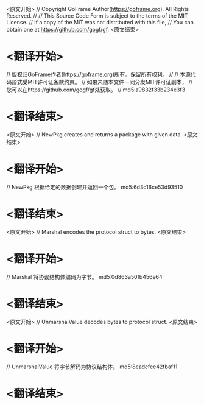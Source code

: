 
<原文开始>
// Copyright GoFrame Author(https://goframe.org). All Rights Reserved.
//
// This Source Code Form is subject to the terms of the MIT License.
// If a copy of the MIT was not distributed with this file,
// You can obtain one at https://github.com/gogf/gf.
<原文结束>

# <翻译开始>
// 版权归GoFrame作者(https://goframe.org)所有。保留所有权利。
//
// 本源代码形式受MIT许可证条款约束。
// 如果未随本文件一同分发MIT许可证副本，
// 您可以在https://github.com/gogf/gf处获取。
// md5:a9832f33b234e3f3
# <翻译结束>


<原文开始>
// NewPkg creates and returns a package with given data.
<原文结束>

# <翻译开始>
// NewPkg 根据给定的数据创建并返回一个包。 md5:6d3c16ce53d93510
# <翻译结束>


<原文开始>
// Marshal encodes the protocol struct to bytes.
<原文结束>

# <翻译开始>
// Marshal 将协议结构体编码为字节。 md5:0d863a50fb456e64
# <翻译结束>


<原文开始>
// UnmarshalValue decodes bytes to protocol struct.
<原文结束>

# <翻译开始>
// UnmarshalValue 将字节解码为协议结构体。 md5:8eadcfee42fbaf11
# <翻译结束>

